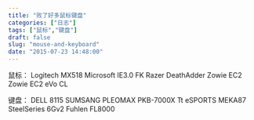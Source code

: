 ```yaml
---
title: "败了好多鼠标键盘"
categories: ["日志"]
tags: ["鼠标","键盘"]
draft: false
slug: "mouse-and-keyboard"
date: "2015-07-23 14:48:00"
---
```


鼠标：
Logitech MX518
Microsoft IE3.0 FK
Razer DeathAdder
Zowie EC2
Zowie EC2 eVo CL

键盘：
DELL 8115
SUMSANG PLEOMAX PKB-7000X
Tt eSPORTS MEKA87
SteelSeries 6Gv2
Fuhlen FL8000


